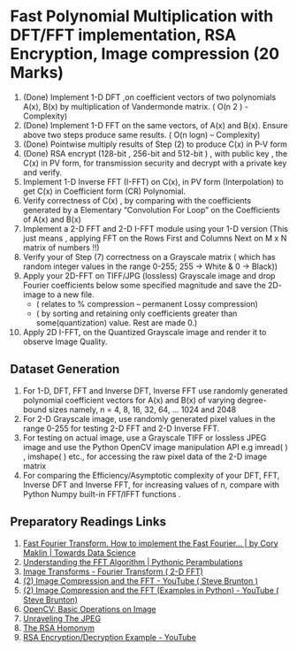 # Fast Polynomial Multiplication with DFT/FFT implementation, RSA Encryption, Image compression (20 Marks)

1. (Done) Implement 1-D DFT ,on coefficient vectors of two polynomials A(x), B(x) by multiplication of Vandermonde matrix. ( O(n 2 ) - Complexity)
2. (Done) Implement 1-D FFT on the same vectors, of A(x) and B(x). Ensure above two steps produce same results. ( O(n logn) – Complexity)
3. (Done) Pointwise multiply results of Step (2) to produce C(x) in P-V form
4. (Done) RSA encrypt (128-bit , 256-bit and 512-bit ) , with public key , the C(x) in PV form, for transmission security and decrypt with a private key and verify.
5. Implement 1-D Inverse FFT (I-FFT) on C(x), in PV form (Interpolation) to get C(x) in Coefficient form (CR) Polynomial.
6. Verify correctness of C(x) , by comparing with the coefficients generated by a Elementary “Convolution For Loop” on the Coefficients of A(x) and B(x)
7. Implement a 2-D FFT and 2-D I-FFT module using your 1-D version (This just means , applying FFT on the Rows First and Columns Next on M x N matrix of numbers !!)
8. Verify your of Step (7) correctness on a Grayscale matrix ( which has random integer values in the range 0-255; 255 → White & 0 → Black))
9. Apply your 2D-FFT on TIFF/JPG (lossless) Grayscale image and drop Fourier coefficients below some specified magnitude and save the 2D- image to a new file.
    - ( relates to % compression – permanent Lossy compression)
    - ( by sorting and retaining only coefficients greater than some(quantization) value. Rest are made 0.)
10. Apply 2D I-FFT, on the Quantized Grayscale image and render it to observe Image Quality.

## Dataset Generation

1. For 1-D, DFT, FFT and Inverse DFT, Inverse FFT use randomly generated polynomial coefficient vectors for A(x) and B(x) of varying degree-bound sizes namely, n = 4, 8, 16, 32, 64, ... 1024 and 2048
2. For 2-D Grayscale image, use randomly generated pixel values in the range 0-255 for testing 2-D FFT and 2-D Inverse FFT.
3. For testing on actual image, use a Grayscale TIFF or lossless JPEG image and use the Python OpenCV image manipulation API e.g imread( ) , imshape( ) etc., for accessing the raw pixel data of the 2-D image matrix
4. For comparing the Efficiency/Asymptotic complexity of your DFT, FFT, Inverse DFT and Inverse FFT, for increasing values of n, compare with Python Numpy built-in FFT/IFFT functions .

## Preparatory Readings Links

1. [Fast Fourier Transform. How to implement the Fast Fourier... | by Cory Maklin | Towards Data Science](https://towardsdatascience.com/fast-fourier-transform-937926e591cb)
2. [Understanding the FFT Algorithm | Pythonic Perambulations](https://jakevdp.github.io/blog/2013/08/28/understanding-the-fft/)
3. [Image Transforms - Fourier Transform ( 2-D FFT)](https://homepages.inf.ed.ac.uk/rbf/HIPR2/fourier.htm)
4. [(2) Image Compression and the FFT - YouTube ( Steve Brunton )](https://www.youtube.com/watch?v=gGEBUdM0PVc)
5. [(2) Image Compression and the FFT (Examples in Python) - YouTube ( Steve Brunton)](https://www.youtube.com/watch?v=uB3v6n8t2dQ)
6. [OpenCV: Basic Operations on Image](https://docs.opencv.org/master/d3/df2/tutorial_py_basic_ops.html)
7. [Unraveling The JPEG](https://parametric.press/issue-01/unraveling-the-jpeg/)
8. [The RSA Homonym](https://www.rsa.com/en-us/blog/2020-02/the-rsa-homonym)
9. [RSA Encryption/Decryption Example - YouTube](https://www.youtube.com/watch?v=9sY57iwNDJw)